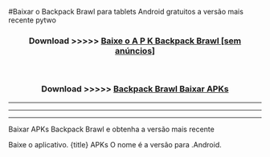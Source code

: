 #Baixar o Backpack Brawl   para tablets Android gratuitos a versão mais recente pytwo


<div align="center">
<h3>Download >>>>> <a href="https://pt-web.web.app/?pt= Backpack Brawl ">Baixe o A P K Backpack Brawl  [sem anúncios]</a></h3><br>

<h3>Download >>>>> <a href="https://pt-web.web.app/?pt= Backpack Brawl ">Backpack Brawl  Baixar APKs</a></h3>
</div>

----------------------------------------------------------

----------------------------------------------------------

----------------------------------------------------------

Baixar APKs Backpack Brawl  e obtenha a versão mais recente

Baixe o aplicativo. {title} APKs O nome é a versão para .Android.


